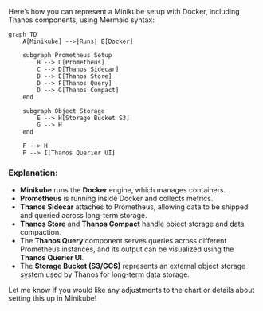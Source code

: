 Here’s how you can represent a Minikube setup with Docker, including Thanos components, using Mermaid syntax:

```mermaid
graph TD
    A[Minikube] -->|Runs| B[Docker]

    subgraph Prometheus Setup
        B --> C[Prometheus]
        C --> D[Thanos Sidecar]
        D --> E[Thanos Store]
        D --> F[Thanos Query]
        D --> G[Thanos Compact]
    end

    subgraph Object Storage
        E --> H[Storage Bucket S3]
        G --> H
    end

    F --> H
    F --> I[Thanos Querier UI]
```

### Explanation:
- **Minikube** runs the **Docker** engine, which manages containers.
- **Prometheus** is running inside Docker and collects metrics.
- **Thanos Sidecar** attaches to Prometheus, allowing data to be shipped and queried across long-term storage.
- **Thanos Store** and **Thanos Compact** handle object storage and data compaction.
- The **Thanos Query** component serves queries across different Prometheus instances, and its output can be visualized using the **Thanos Querier UI**.
- The **Storage Bucket (S3/GCS)** represents an external object storage system used by Thanos for long-term data storage.

Let me know if you would like any adjustments to the chart or details about setting this up in Minikube!